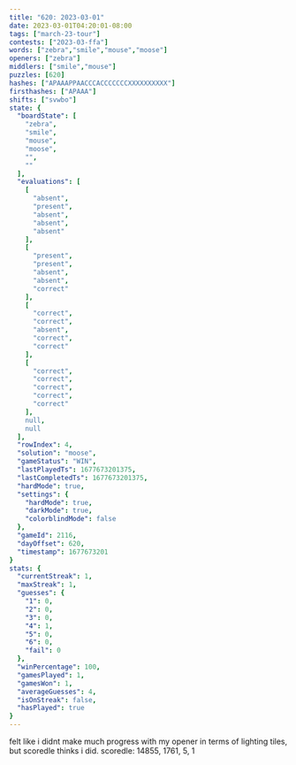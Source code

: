 ```yaml
---
title: "620: 2023-03-01"
date: 2023-03-01T04:20:01-08:00
tags: ["march-23-tour"]
contests: ["2023-03-ffa"]
words: ["zebra","smile","mouse","moose"]
openers: ["zebra"]
middlers: ["smile","mouse"]
puzzles: [620]
hashes: ["APAAAPPAACCCACCCCCCCXXXXXXXXXX"]
firsthashes: ["APAAA"]
shifts: ["svwbo"]
state: {
  "boardState": [
    "zebra",
    "smile",
    "mouse",
    "moose",
    "",
    ""
  ],
  "evaluations": [
    [
      "absent",
      "present",
      "absent",
      "absent",
      "absent"
    ],
    [
      "present",
      "present",
      "absent",
      "absent",
      "correct"
    ],
    [
      "correct",
      "correct",
      "absent",
      "correct",
      "correct"
    ],
    [
      "correct",
      "correct",
      "correct",
      "correct",
      "correct"
    ],
    null,
    null
  ],
  "rowIndex": 4,
  "solution": "moose",
  "gameStatus": "WIN",
  "lastPlayedTs": 1677673201375,
  "lastCompletedTs": 1677673201375,
  "hardMode": true,
  "settings": {
    "hardMode": true,
    "darkMode": true,
    "colorblindMode": false
  },
  "gameId": 2116,
  "dayOffset": 620,
  "timestamp": 1677673201
}
stats: {
  "currentStreak": 1,
  "maxStreak": 1,
  "guesses": {
    "1": 0,
    "2": 0,
    "3": 0,
    "4": 1,
    "5": 0,
    "6": 0,
    "fail": 0
  },
  "winPercentage": 100,
  "gamesPlayed": 1,
  "gamesWon": 1,
  "averageGuesses": 4,
  "isOnStreak": false,
  "hasPlayed": true
}
---
```

<!-- more -->
felt like i didnt make much progress with my opener in terms of lighting tiles,  but scoredle thinks i did. 
scoredle: 14855, 1761, 5, 1